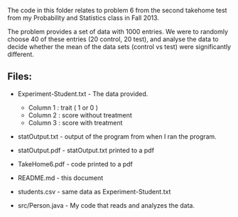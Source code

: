The code in this folder relates to problem 6 from the second takehome test from my Probability and Statistics class in Fall 2013.

The problem provides a set of data with 1000 entries.  We were to randomly choose 40 of these entries (20 control, 20 test), and analyse the data to decide whether the mean of the data sets (control vs test) were significantly different.

Files:
------
- Experiment-Student.txt  -  The data provided.
	* Column 1 : trait ( 1 or 0 )
	* Column 2 : score without treatment
	* Column 3 : score with treatment

- statOutput.txt  - output of the program from when I ran the program.

- statOutput.pdf  - statOutput.txt printed to a pdf

- TakeHome6.pdf   - code printed to a pdf

- README.md       - this document

- students.csv    - same data as Experiment-Student.txt

- src/Person.java - My code that reads and analyzes the data.
